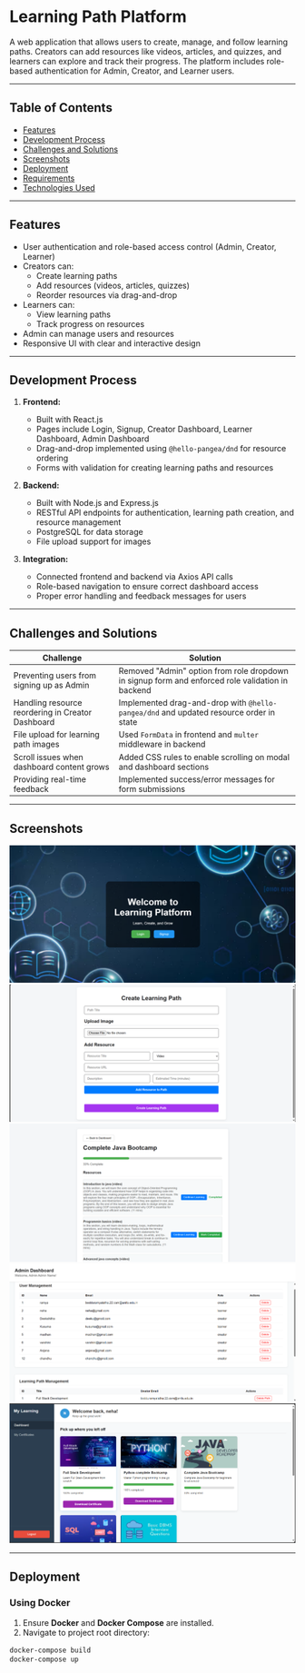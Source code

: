 # Learning Path Platform

A web application that allows users to create, manage, and follow learning paths. Creators can add resources like videos, articles, and quizzes, and learners can explore and track their progress. The platform includes role-based authentication for Admin, Creator, and Learner users.

---

## Table of Contents

- [Features](#features)
- [Development Process](#development-process)
- [Challenges and Solutions](#challenges-and-solutions)
- [Screenshots](#screenshots)
- [Deployment](#deployment)
- [Requirements](#requirements)
- [Technologies Used](#technologies-used)

---

## Features

- User authentication and role-based access control (Admin, Creator, Learner)
- Creators can:
  - Create learning paths
  - Add resources (videos, articles, quizzes)
  - Reorder resources via drag-and-drop
- Learners can:
  - View learning paths
  - Track progress on resources
- Admin can manage users and resources
- Responsive UI with clear and interactive design

---

## Development Process

1. **Frontend:**
   - Built with React.js
   - Pages include Login, Signup, Creator Dashboard, Learner Dashboard, Admin Dashboard
   - Drag-and-drop implemented using `@hello-pangea/dnd` for resource ordering
   - Forms with validation for creating learning paths and resources

2. **Backend:**
   - Built with Node.js and Express.js
   - RESTful API endpoints for authentication, learning path creation, and resource management
   - PostgreSQL for data storage
   - File upload support for images

3. **Integration:**
   - Connected frontend and backend via Axios API calls
   - Role-based navigation to ensure correct dashboard access
   - Proper error handling and feedback messages for users

---

## Challenges and Solutions

| Challenge | Solution |
|-----------|---------|
| Preventing users from signing up as Admin | Removed "Admin" option from role dropdown in signup form and enforced role validation in backend |
| Handling resource reordering in Creator Dashboard | Implemented drag-and-drop with `@hello-pangea/dnd` and updated resource order in state |
| File upload for learning path images | Used `FormData` in frontend and `multer` middleware in backend |
| Scroll issues when dashboard content grows | Added CSS rules to enable scrolling on modal and dashboard sections |
| Providing real-time feedback | Implemented success/error messages for form submissions |

---

## Screenshots


![Login Page](screenshots/landpage.png)
![Creator Dashboard](screenshots/Creatorpath.png)
![Learner Dashboard](screenshots/Learner.png)
![Admin Dashboard](screenshots/Admin.png)
![Home page](screenshots/home.png)

---

## Deployment

### Using Docker

1. Ensure **Docker** and **Docker Compose** are installed.
2. Navigate to project root directory:

```bash
docker-compose build
docker-compose up
